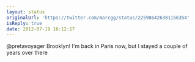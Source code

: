 ```yaml
---
layout: status
originalUrl: 'https://twitter.com/marcgg/status/225986426381156354'
isReply: true
date: 2012-07-19 16:12:17
---
```


@pretavoyager Brooklyn! I'm back in Paris now, but I stayed a couple of years over there
